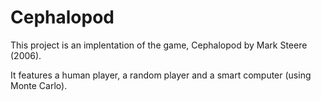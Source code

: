 # Cephalopod
This project is an implentation of the game, Cephalopod by Mark Steere (2006).

It features a human player, a random player and a smart computer (using Monte Carlo).
